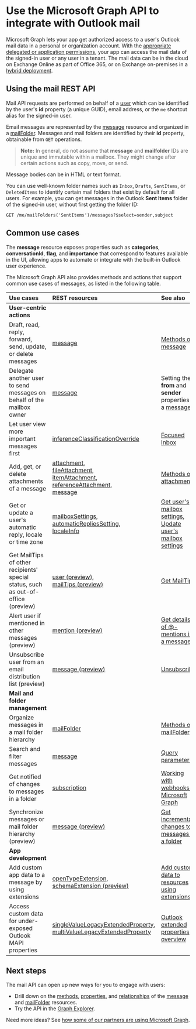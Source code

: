 # Use the Microsoft Graph API to integrate with Outlook mail

Microsoft Graph lets your app get authorized access to a user's Outlook mail data in a personal or organization account. 
With the [appropriate delegated or application permissions](../../../authorization/permission_scopes.md), your app can access the mail data of 
the signed-in user or any user in a tenant. The mail data can be in the cloud on Exchange Online as part of Office 365, or on 
Exchange on-premises in a [hybrid deployment](../../../concepts/hybrid_rest_support.md).

## Using the mail REST API
Mail API requests are performed on behalf of a [user](../resources/user.md) which can be identified by the user's **id** property (a unique GUID), email address, 
or the `me` shortcut alias for the signed-in user.

Email messages are represented by the [message](../resources/message.md) resource and organized in a [mailFolder](../resources/mailfolder.md).
Messages and mail folders are identified by their **id** property, obtainable from `GET` operations. 

>**Note:** In general, do not assume that **message** and **mailfolder** IDs are unique and immutable within a mailbox. They might change after certain 
actions such as copy, move, or send. 

Message bodies can be in HTML or text format.

You can use well-known folder names such as `Inbox`, `Drafts`, `SentItems`, or `DeletedItems` to identify certain mail folders that exist by default for all users.
For example, you can get messages in the Outlook **Sent Items** folder of the signed-in user, without first getting the folder ID:
```
GET /me/mailFolders('SentItems')/messages?$select=sender,subject
```

## Common use cases 

The **message** resource exposes properties such as **categories**, **conversationId**, **flag**, and **importance** that correspond to features 
available in the UI, allowing apps to automate or integrate with the built-in Outlook user experience. 

The Microsoft Graph API also provides methods and actions that support common use cases of messages, as listed in the following table.

| Use cases		   | REST resources	| See also |
|:---------------|:--------|:----------|
| **User-centric actions** | | |
| Draft, read, reply, forward, send, update, or delete messages | [message](../resources/message.md) | [Methods of message](../resources/message.md#methods) |
| Delegate another user to send messages on behalf of the mailbox owner | [message](../resources/message.md) | Setting the **from** and **sender** properties in a [message](../resources/message.md) |
| Let user view more important messages first | [inferenceClassificationOverride](../resources/inferenceClassificationOverride.md) | [Focused Inbox](../resources/manage_focused_inbox.md) |
| Add, get, or delete attachments of a message | [attachment](../resources/attachment.md), <br> [fileAttachment](../resources/fileattachment.md), <br> [itemAttachment](../resources/itemattachment.md), <br> [referenceAttachment](../resources/referenceattachment.md), <br> [message](../resources/message.md) | [Methods of attachment](../resources/attachment.md#methods) |
| Get or update a user's automatic reply, locale or time zone | [mailboxSettings](../resources/mailboxsettings.md), <br> [automaticRepliesSetting](../resources/automaticrepliessetting.md), <br> [localeInfo](../resources/localeinfo.md) | [Get user's mailbox settings](../api/user_get_mailboxsettings.md), <br> [Update user's mailbox settings](../api/user_update_mailboxsettings.md) |
| Get MailTips of other recipients' special status, such as out-of-office (preview) | [user (preview)](../resources/user.md), <br> [mailTips (preview)](../resources/mailtips.md) | [Get MailTips](../api/user_getmailtips.md) |
| Alert user if mentioned in other messages (preview) | [mention (preview)](../resources/mention.md) | [Get details of @-mentions in a message](../api/message_get.md#request-2) |
| Unsubscribe user from an email distribution list (preview) | [message (preview)](../resources/message.md) | [Unsubscribe](../api/message_unsubscribe.md) |
| **Mail and folder management** | | |
| Organize messages in a mail folder hierarchy | [mailFolder](../resources/mailfolder.md)  | [Methods of mailFolder](../resources/mailfolder.md#methods) |
| Search and filter messages | [message](../resources/message.md) | [Query parameters](../../../overview/query_parameters.md)  |
| Get notified of changes to messages in a folder | [subscription](../resources/subscription.md) | [Working with webhooks in Microsoft Graph](../resources/webhooks.md) |
| Synchronize messages or mail folder hierarchy (preview) | [message (preview)](../resources/message.md) | [Get incremental changes to messages in a folder](../../../concepts/delta_query_messages.md) |
| **App development** | | |
| Add custom app data to a message by using extensions | [openTypeExtension](../resources/opentypeextension.md), <br> [schemaExtension (preview)](../resources/schemaextension.md) | [Add custom data to resources using extensions](../../../concepts/extensibility_overview.md) |
| Access custom data for under-exposed Outlook MAPI properties | [singleValueLegacyExtendedProperty](../resources/singlevaluelegacyextendedproperty.md), <br> [multiValueLegacyExtendedProperty](../resources/multivaluelegacyextendedproperty.md) | [Outlook extended properties overview](../resources/extended-properties-overview.md) |




## Next steps
The mail API can open up new ways for you to engage with users: 

- Drill down on the [methods](../resources/message.md#methods), [properties](../resources/message.md#properties), and [relationships](../resources/message.md#relationships) 
of the [message](../resources/message.md) and [mailFolder](../resources/mailfolder.md) resources.
- Try the API in the [Graph Explorer](https://developer.microsoft.com/en-us/graph/graph-explorer).

Need more ideas? See [how some of our partners are using Microsoft Graph](https://developer.microsoft.com/en-us/graph/graph/examples#partners).


